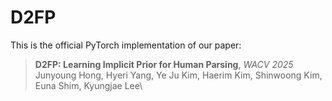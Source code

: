 # D2FP

This is the official PyTorch implementation of our paper:

> **D2FP: Learning Implicit Prior for Human Parsing**, *WACV 2025*\
> Junyoung Hong, Hyeri Yang, Ye Ju Kim, Haerim Kim, Shinwoong Kim, Euna Shim, Kyungjae Lee\
